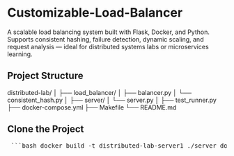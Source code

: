 # Customizable-Load-Balancer
A scalable load balancing system built with Flask, Docker, and Python. Supports consistent hashing, failure detection, dynamic scaling, and request analysis — ideal for distributed systems labs or microservices learning.

## Project Structure

distributed-lab/
│
├── load_balancer/
│ ├── balancer.py 
│ └── consistent_hash.py 
│
├── server/
│ └── server.py 
│
├── test_runner.py 
├── docker-compose.yml 
├── Makefile 
└── README.md 

## Clone the Project
<pre> ```bash docker build -t distributed-lab-server1 ./server docker run -d --name Server1 --network distributed-lab_net1 -e SERVER_ID=1 distributed-lab-server1 ``` </pre>

